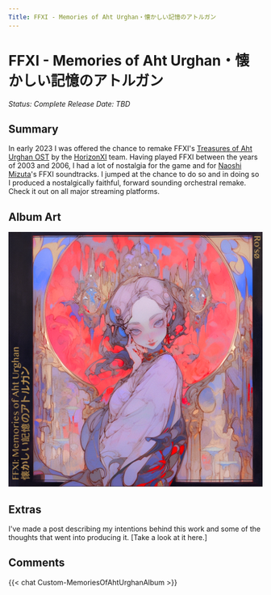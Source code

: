 ```yaml
---
Title: FFXI - Memories of Aht Urghan・懐かしい記憶のアトルガン
---
```

# FFXI - Memories of Aht Urghan・懐かしい記憶のアトルガン
*Status: Complete*
*Release Date: TBD*
## Summary
In early 2023 I was offered the chance to remake FFXI's [Treasures of Aht Urghan OST](https://www.discogs.com/release/10603706-Naoshi-Mizuta-Nobuo-Uematsu-Final-Fantasy-XI-Treasures-Of-Aht-Urhgan-Original-Soundtrack-ファイ) by the [HorizonXI](https://horizonxi.com) team. Having played FFXI between the years of 2003 and 2006, I had a lot of nostalgia for the game and for [Naoshi Mizuta](https://en.wikipedia.org/wiki/Naoshi_Mizuta)'s FFXI soundtracks. I jumped at the chance to do so and in doing so I produced a nostalgically faithful, forward sounding orchestral remake. Check it out on all major streaming platforms.

## Album Art
![MoAU Album Art](MoAU-Album-Art.png)

## Extras
I've made a post describing my intentions behind this work and some of the thoughts that went into producing it. [Take a look at it here.]

## Comments
{{< chat Custom-MemoriesOfAhtUrghanAlbum >}}